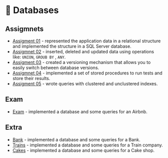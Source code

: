 # 📑 Databases
## Assigmnets
- [Assigment 01](https://github.com/raul-dunca/databases-assignment1) - represented the application data in a relational structure and implemented the structure in a SQL Server database.
- [Assigmnet 02](https://github.com/raul-dunca/databases-assignment2) - inserted, deleted and updated data using operations like: ` UNION `, ` GROUB BY ` , ` ANY `.
- [Assigment 03](https://github.com/raul-dunca/databases-assignment3) - created a versioning mechanism that allows you to easily switch between database versions. 
- [Assigmnet 04](https://github.com/raul-dunca/databases-assignment4) - implemented a set of stored procedures to run tests and store their results.
- [Assigment 05](https://github.com/raul-dunca/databases-assignment5) - wrote queries with clustered and unclustered indexes.
## Exam
- [Exam](https://github.com/raul-dunca/databses-exam) - implemented a database and some queries for an Airbnb.
## Extra
- [Bank](https://github.com/raul-dunca/databases-extra1) - implemented a database and some queries for a Bank.
- [Trains](https://github.com/raul-dunca/databases-extra2) - implemented a database and some queries for a Train company.
- [Cakes](https://github.com/raul-dunca/databases-extra3) - implemented a database and some queries for a Cake shop.

